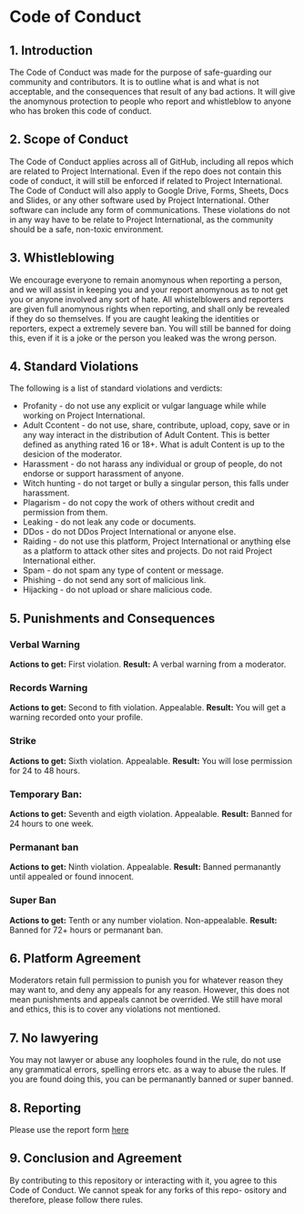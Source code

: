 # Code of Conduct

## 1. Introduction
The Code of Conduct was made for the purpose of safe-guarding
our community and contributors. It is to outline what is and
what is not acceptable, and the consequences that result of
any bad actions. It will give the anomynous protection to
people who report and whistleblow to anyone who has broken
this code of conduct.

## 2. Scope of Conduct
The Code of Conduct applies across all of GitHub, including
all repos which are related to Project International. Even 
if the repo does not contain this code of conduct, it will
still be enforced if related to Project International. The 
Code of Conduct will also apply to Google Drive, Forms, 
Sheets, Docs and Slides, or any other software used by
Project International. Other software can include any form
of communications. These violations do not in any way have
to be relate to Project International, as the community
should be a safe, non-toxic environment.

## 3. Whistleblowing
We encourage everyone to remain anomynous when reporting
a person, and we will assist in keeping you and your 
report anomynous as to not get you or anyone involved any
sort of hate. All whistelblowers and reporters are given
full anomynous rights when reporting, and shall only be
revealed if they do so themselves. If you are caught 
leaking the identities or reporters, expect a extremely
severe ban. You will still be banned for doing this, even
if it is a joke or the person you leaked was the wrong
person.

## 4. Standard Violations
The following is a list of standard violations and verdicts:
- Profanity - do not use any explicit or vulgar language while 
while working on Project International.
- Adult Ccontent - do not use, share, contribute, upload, copy,
save or in any way interact in the distribution of Adult Content. 
This is better defined as anything rated 16 or 18+. What is adult
Content is up to the desicion of the moderator.
- Harassment - do not harass any individual or group of people, 
do not endorse or support harassment of anyone.
- Witch hunting - do not target or bully a singular person, this 
falls under harassment.
- Plagarism - do not copy the work of others without credit and 
permission from them.
- Leaking - do not leak any code or documents.
- DDos - do not DDos Project International or anyone else.
- Raiding - do not use this platform, Project International or
anything else as a platform to attack other sites and projects. 
Do not raid Project International either.
- Spam - do not spam any type of content or message.
- Phishing - do not send any sort of malicious link.
- Hijacking - do not upload or share malicious code.

## 5. Punishments and Consequences
### Verbal Warning
**Actions to get:** First violation.
**Result:** A verbal warning from a moderator.

### Records Warning
**Actions to get:** Second to fith violation. Appealable.
**Result:** You will get a warning recorded onto your profile.

### Strike
**Actions to get:** Sixth violation. Appealable.
**Result:** You will lose permission for 24 to 48 hours.

### Temporary Ban:
**Actions to get:** Seventh and eigth violation. Appealable.
**Result:** Banned for 24 hours to one week.

### Permanant ban
**Actions to get:** Ninth violation. Appealable.
**Result:** Banned permanantly until appealed or found innocent.

### Super Ban
**Actions to get:** Tenth or any number violation. Non-appealable.
**Result:** Banned for 72+ hours or permanant ban.

## 6. Platform Agreement
Moderators retain full permission to punish you for whatever reason
they may want to, and deny any appeals for any reason. However, 
this does not mean punishments and appeals cannot be overrided. We 
still have moral and ethics, this is to cover any violations not 
mentioned.

## 7. No lawyering
You may not lawyer or abuse any loopholes found in the rule, do not
use any grammatical errors, spelling errors etc. as a way to abuse 
the rules. If you are found doing this, you can be permanantly banned 
or super banned.

## 8. Reporting
Please use the report form [here](https://forms.gle/RHfC34pvejL8cmwCA)

## 9. Conclusion and Agreement
By contributing to this repository or interacting with it, you agree 
to this Code of Conduct. We cannot speak for any forks of this repo-
ository and therefore, please follow there rules.
